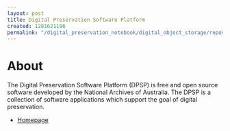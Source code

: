 ```yaml
---
layout: post
title: Digital Preservation Software Platform
created: 1281621196
permalink: "/digital_preservation_notebook/digital_object_storage/repository_systems/digital_preservation_software_platform/"
---
```

About
=====
The Digital Preservation Software Platform (DPSP) is free and open source software developed by the National Archives of Australia. The DPSP is a collection of software applications which support the goal of digital preservation.

* [Homepage](http://dpsp.sourceforge.net/)

